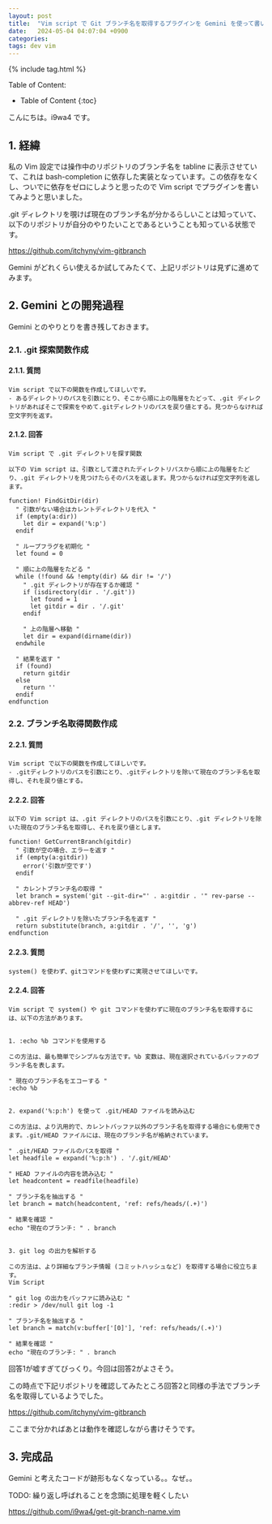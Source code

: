 ```yaml
---
layout: post
title:  "Vim script で Git ブランチ名を取得するプラグインを Gemini を使って書いてみた"
date:   2024-05-04 04:07:04 +0900
categories:
tags: dev vim
---
```


{% include tag.html %}

Table of Content:
- Table of Content
{:toc}

<!-- # h1 -->

こんにちは。i9wa4 です。

## 1. 経緯

私の Vim 設定では操作中のリポジトリのブランチ名を tabline に表示させていて、これは bash-completion に依存した実装となっています。この依存をなくし、ついでに依存をゼロにしようと思ったので Vim script でプラグインを書いてみようと思いました。

.git ディレクトリを覗けば現在のブランチ名が分かるらしいことは知っていて、以下のリポジトリが自分のやりたいことであるということも知っている状態です。

<https://github.com/itchyny/vim-gitbranch>

Gemini がどれくらい使えるか試してみたくて、上記リポジトリは見ずに進めてみます。

## 2. Gemini との開発過程

Gemini とのやりとりを書き残しておきます。

### 2.1. .git 探索関数作成

#### 2.1.1. 質問

```plaintext
Vim script で以下の関数を作成してほしいです。
- あるディレクトリのパスを引数にとり、そこから順に上の階層をたどって、.git ディレクトリがあればそこで探索をやめて.gitディレクトリのパスを戻り値とする。見つからなければ空文字列を返す。
```

#### 2.1.2. 回答

```plaintext
Vim script で .git ディレクトリを探す関数

以下の Vim script は、引数として渡されたディレクトリパスから順に上の階層をたどり、.git ディレクトリを見つけたらそのパスを返します。見つからなければ空文字列を返します。

function! FindGitDir(dir)
  " 引数がない場合はカレントディレクトリを代入 "
  if (empty(a:dir))
    let dir = expand('%:p')
  endif

  " ループフラグを初期化 "
  let found = 0

  " 順に上の階層をたどる "
  while (!found && !empty(dir) && dir != '/')
    " .git ディレクトリが存在するか確認 "
    if (isdirectory(dir . '/.git'))
      let found = 1
      let gitdir = dir . '/.git'
    endif

    " 上の階層へ移動 "
    let dir = expand(dirname(dir))
  endwhile

  " 結果を返す "
  if (found)
    return gitdir
  else
    return ''
  endif
endfunction
```

### 2.2. ブランチ名取得関数作成

#### 2.2.1. 質問

```plaintext
Vim script で以下の関数を作成してほしいです。
- .gitディレクトリのパスを引数にとり、.gitディレクトリを除いて現在のブランチ名を取得し、それを戻り値とする。
```

#### 2.2.2. 回答

```plaintext
以下の Vim script は、.git ディレクトリのパスを引数にとり、.git ディレクトリを除いた現在のブランチ名を取得し、それを戻り値とします。

function! GetCurrentBranch(gitdir)
  " 引数が空の場合、エラーを返す "
  if (empty(a:gitdir))
    error('引数が空です')
  endif

  " カレントブランチ名の取得 "
  let branch = system('git --git-dir="' . a:gitdir . '" rev-parse --abbrev-ref HEAD')

  " .git ディレクトリを除いたブランチ名を返す "
  return substitute(branch, a:gitdir . '/', '', 'g')
endfunction
```

#### 2.2.3. 質問

```plaintext
system() を使わず、gitコマンドを使わずに実現させてほしいです。
```

#### 2.2.4. 回答

```plaintext
Vim script で system() や git コマンドを使わずに現在のブランチ名を取得するには、以下の方法があります。


1. :echo %b コマンドを使用する

この方法は、最も簡単でシンプルな方法です。%b 変数は、現在選択されているバッファのブランチ名を表します。

" 現在のブランチ名をエコーする "
:echo %b


2. expand('%:p:h') を使って .git/HEAD ファイルを読み込む

この方法は、より汎用的で、カレントバッファ以外のブランチ名を取得する場合にも使用できます。.git/HEAD ファイルには、現在のブランチ名が格納されています。

" .git/HEAD ファイルのパスを取得 "
let headfile = expand('%:p:h') . '/.git/HEAD'

" HEAD ファイルの内容を読み込む "
let headcontent = readfile(headfile)

" ブランチ名を抽出する "
let branch = match(headcontent, 'ref: refs/heads/(.+)')

" 結果を確認 "
echo "現在のブランチ: " . branch


3. git log の出力を解析する

この方法は、より詳細なブランチ情報 (コミットハッシュなど) を取得する場合に役立ちます。
Vim Script

" git log の出力をバッファに読み込む "
:redir > /dev/null git log -1

" ブランチ名を抽出する "
let branch = match(v:buffer['[0]'], 'ref: refs/heads/(.+)')

" 結果を確認 "
echo "現在のブランチ: " . branch
```

回答1が嘘すぎてびっくり。今回は回答2がよさそう。

この時点で下記リポジトリを確認してみたところ回答2と同様の手法でブランチ名を取得しているようでした。

<https://github.com/itchyny/vim-gitbranch>

ここまで分かればあとは動作を確認しながら書けそうです。

## 3. 完成品

Gemini と考えたコードが跡形もなくなっている。。なぜ。。

TODO: 繰り返し呼ばれることを念頭に処理を軽くしたい

<https://github.com/i9wa4/get-git-branch-name.vim>
